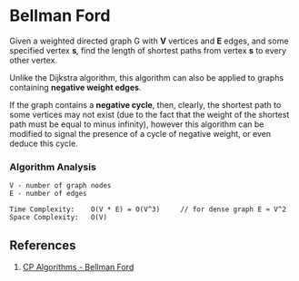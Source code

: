 # Bellman Ford
Given a weighted directed graph G with **V** vertices and **E** edges, and some specified vertex **s**, find the length of shortest paths from vertex **s** to every other vertex.

Unlike the Dijkstra algorithm, this algorithm can also be applied to graphs containing **negative weight edges**.

If the graph contains a **negative cycle**, then, clearly, the shortest path to some vertices may not exist (due to the fact that the weight of the shortest path must be equal to minus infinity), however this algorithm can be modified to signal the presence of a cycle of negative weight, or even deduce this cycle.

### Algorithm Analysis
```
V - number of graph nodes
E - number of edges

Time Complexity:    O(V * E) = O(V^3)     // for dense graph E ≈ V^2
Space Complexity:   O(V)
```

## References
1. [CP Algorithms - Bellman Ford](https://cp-algorithms.com/graph/bellman_ford.html)